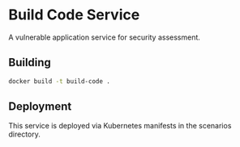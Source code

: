 # Build Code Service

A vulnerable application service for security assessment.

## Building

```bash
docker build -t build-code .
```

## Deployment

This service is deployed via Kubernetes manifests in the scenarios directory.